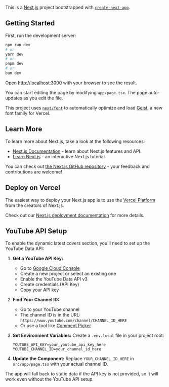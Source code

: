 This is a [Next.js](https://nextjs.org) project bootstrapped with [`create-next-app`](https://nextjs.org/docs/app/api-reference/cli/create-next-app).

## Getting Started

First, run the development server:

```bash
npm run dev
# or
yarn dev
# or
pnpm dev
# or
bun dev
```

Open [http://localhost:3000](http://localhost:3000) with your browser to see the result.

You can start editing the page by modifying `app/page.tsx`. The page auto-updates as you edit the file.

This project uses [`next/font`](https://nextjs.org/docs/app/building-your-application/optimizing/fonts) to automatically optimize and load [Geist](https://vercel.com/font), a new font family for Vercel.

## Learn More

To learn more about Next.js, take a look at the following resources:

- [Next.js Documentation](https://nextjs.org/docs) - learn about Next.js features and API.
- [Learn Next.js](https://nextjs.org/learn) - an interactive Next.js tutorial.

You can check out [the Next.js GitHub repository](https://github.com/vercel/next.js) - your feedback and contributions are welcome!

## Deploy on Vercel

The easiest way to deploy your Next.js app is to use the [Vercel Platform](https://vercel.com/new?utm_medium=default-template&filter=next.js&utm_source=create-next-app&utm_campaign=create-next-app-readme) from the creators of Next.js.

Check out our [Next.js deployment documentation](https://nextjs.org/docs/app/building-your-application/deploying) for more details.

## YouTube API Setup

To enable the dynamic latest covers section, you'll need to set up the YouTube Data API:

1. **Get a YouTube API Key:**
   - Go to [Google Cloud Console](https://console.cloud.google.com/)
   - Create a new project or select an existing one
   - Enable the YouTube Data API v3
   - Create credentials (API Key)
   - Copy your API key

2. **Find Your Channel ID:**
   - Go to your YouTube channel
   - The channel ID is in the URL: `https://www.youtube.com/channel/CHANNEL_ID_HERE`
   - Or use a tool like [Comment Picker](https://commentpicker.com/youtube-channel-id.php)

3. **Set Environment Variables:**
   Create a `.env.local` file in your project root:
   ```
   YOUTUBE_API_KEY=your_youtube_api_key_here
   YOUTUBE_CHANNEL_ID=your_channel_id_here
   ```

4. **Update the Component:**
   Replace `YOUR_CHANNEL_ID_HERE` in `src/app/page.tsx` with your actual channel ID.

The app will fall back to static data if the API key is not provided, so it will work even without the YouTube API setup.
